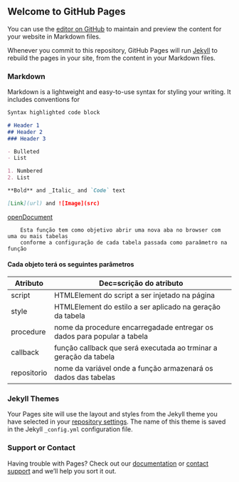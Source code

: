 ## Welcome to GitHub Pages

You can use the [editor on GitHub](https://github.com/joseampacheco/github.io/edit/master/README.md) to maintain and preview the content for your website in Markdown files.

Whenever you commit to this repository, GitHub Pages will run [Jekyll](https://jekyllrb.com/) to rebuild the pages in your site, from the content in your Markdown files.

### Markdown

Markdown is a lightweight and easy-to-use syntax for styling your writing. It includes conventions for

```markdown
Syntax highlighted code block

# Header 1
## Header 2
### Header 3

- Bulleted
- List

1. Numbered
2. List

**Bold** and _Italic_ and `Code` text

[Link](url) and ![Image](src)
```

[openDocument](https://joseampacheco.github.io/NotasTecnica/openDocument.md/)
```
    Esta função tem como objetivo abrir uma nova aba no browser com uma ou mais tabelas
    conforme a configuração de cada tabela passada como paraâmetro na função
```    
#### Cada objeto terá os seguintes parâmetros
Atributo|Dec=scrição do atributo
--------|------------------------|
script|HTMLElement do script a ser injetado na página
style|HTMLElement do estilo a ser aplicado na geração da tabela
procedure|nome da procedure encarregadade entregar os dados para popular a tabela
callback|função callback que será executada ao trminar a geração da tabela
repositorio|nome da variável onde a função armazenará os dados das tabelas
### Jekyll Themes

Your Pages site will use the layout and styles from the Jekyll theme you have selected in your [repository settings](https://github.com/joseampacheco/github.io/settings). The name of this theme is saved in the Jekyll `_config.yml` configuration file.

### Support or Contact

Having trouble with Pages? Check out our [documentation](https://help.github.com/categories/github-pages-basics/) or [contact support](https://github.com/contact) and we’ll help you sort it out.
